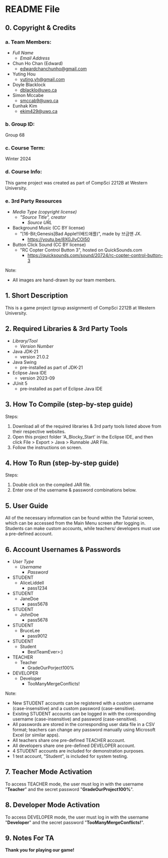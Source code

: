 # README File

## 0. Copyright & Credits

### a. Team Members:

* *Full Name*
  * *Email Address*
* Chun Ho Chan (Edward)
  * edwardchanchunho@gmail.com
* Yuting Hou
  * yuting.yh@gmail.com
* Doyle Blacklock
  * dblacklo@uwo.ca
* Simon Mccabe
  * smccab9@uwo.ca
* Eunhak Kim
  * ekim429@uwo.ca

### b. Group ID:

Group 68  

### c. Course Term:

Winter 2024  

### d. Course Info:

This game project was created as part of CompSci 2212B at Western University.  

### e. 3rd Party Resources

* *Media Type (copyright license)*
  * *"Source Title", creator*
    * *Source URL*
* Background Music (CC BY license)
  * "[16-Bit;Genesis]Bad Apple!!(배드애플)", made by 브금맨 JX.
    * https://youtu.be/8XGJlvCOl50
* Button Click Sound (CC BY license)
  * "RC Copter Control Button 3", hosted on QuickSounds.com
    * https://quicksounds.com/sound/20724/rc-copter-control-button-3

Note:  
* All images are hand-drawn by our team members.  

## 1. Short Description

This is a game project (group assignment) of CompSci 2212B at Western University.  

## 2. Required Libraries & 3rd Party Tools

* *Library/Tool*
  * *Version Number*
* Java JDK-21
  * version 21.0.2
* Java Swing
  * pre-installed as part of JDK-21
* Eclipse Java IDE
  * version 2023-09
* JUnit 5
  * pre-installed as part of Eclipse Java IDE

## 3. How To Compile (step-by-step guide)

Steps:  
1. Download all of the required libraries & 3rd party tools listed above from their respective websites.  
2. Open this project folder 'A_Blocky_Start' in the Eclipse IDE, and then click File > Export > Java > Runnable JAR File.  
3. Follow the instructions on screen.  

## 4. How To Run (step-by-step guide)

Steps:  
1. Double click on the compiled JAR file.  
2. Enter one of the username & password combinations below.  

## 5. User Guide

All of the necessary information can be found within the Tutorial screen, which can be accessed from the Main Menu screen after logging in.  
Students can make custom accounts, while teachers/ developers must use a pre-defined account.  

## 6. Account Usernames & Passwords

* *User Type*
  * *Username*
    * *Password*
* STUDENT
  * AliceLiddell
    * pass1234
* STUDENT
  * JaneDoe
    * pass5678
* STUDENT
  * JohnDoe
    * pass5678
* STUDENT
  * BruceLee
    * pass9012
* STUDENT
  * Student
    * BestTeamEver>:)
* TEACHER
  * Teacher
    * GradeOurPorject100%
* DEVELOPER
  * Developer
    * TooManyMergeConflicts!

Note:  
* New STUDENT accounts can be registered with a custom username (case-insensitive) and a custom password (case-sensitive).  
* Existing STUDENT accounts can be logged in with the corresponding username (case-insensitive) and password (case-sensitive).  
* All passwords are stored in the corresponding user data file in a CSV format; teachers can change any password manually using Microsoft Excel (or similar apps).  
* All teachers share one pre-defined TEACHER account.  
* All developers share one pre-defined DEVELOPER account.  
* 4 STUDENT accounts are included for demonstration purposes.  
* 1 test account, "Student", is included for system testing.  

## 7. Teacher Mode Activation

To access TEACHER mode, the user must log in with the username "**Teacher**" and the secret password "**GradeOurProject100%**".  

## 8. Developer Mode Activation

To access DEVELOPER mode, the user must log in with the username "**Developer**" and the secret password "**TooManyMergeConflicts!**".  

## 9. Notes For TA

**Thank you for playing our game!**  

